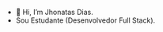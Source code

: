- 👋 Hi, I’m  Jhonatas Dias.
- Sou Estudante (Desenvolvedor Full Stack).

<!---
JonhDias/JonhDias is a ✨ special ✨ repository because its `README.md` (this file) appears on your GitHub profile.
You can click the Preview link to take a look at your changes.
--->
